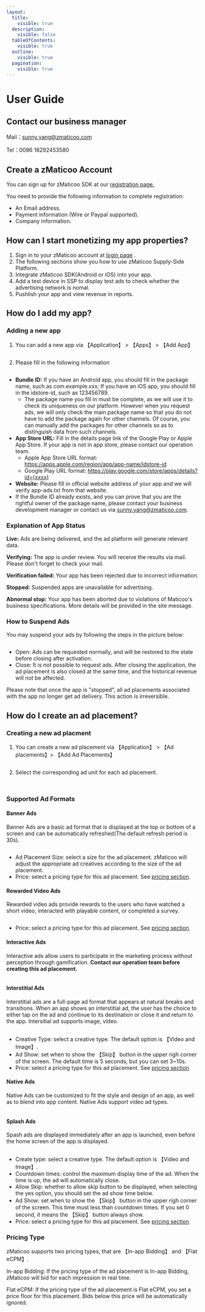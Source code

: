 ```yaml
---
layout:
  title:
    visible: true
  description:
    visible: false
  tableOfContents:
    visible: true
  outline:
    visible: true
  pagination:
    visible: true
---
```


# User Guide

## Contact our business manager <a href="#td5qs" id="td5qs"></a>

Mail：[sunny.yang@zmaticoo.com](mailto:sunny.yang@zmaticoo.com)

Tel：0086 18292453580&#x20;

## Create a zMaticoo Account <a href="#td5qs" id="td5qs"></a>

You can sign up for zMaticoo SDK at our [registration page.](https://ssp.zmaticoo.com/#/signUpF)

You need to provide the following information to complete registration:

* An Email address.
* Payment information (Wire or Paypal supported).
* Company information.

## How can I start monetizing my app properties?  <a href="#m2ml5" id="m2ml5"></a>

1. Sign in to your zMaticoo account at [login page](https://ssp.zmaticoo.com/#/signIn) .
2. The following sections show you how to use zMaticoo Supply-Side Platform.
3. Integrate zMaticoo SDK(Android or iOS) into your app.
4. Add a test device in SSP to display test ads to check whether the advertising network is nomal.
5. Pushlish your app and view revenue in reports.

## How do I add my app?

### Adding a new app

1. You can add a new app via 【Application】 > 【Apps】 > 【Add App】

<figure><img src="../.gitbook/assets/image (1).png" alt=""><figcaption></figcaption></figure>

2. Please fill in the following information

<figure><img src="../.gitbook/assets/image (2).png" alt=""><figcaption></figcaption></figure>

* **Bundle ID:** If you have an Android app, you should fill in the package name, such as com.example.xxx; If you have an iOS app, you should fill in the idstore-id, such as 123456789.
  * The package name you fill in must be complete, as we will use it to check its uniqueness on our platform. However when you request ads, we will only check the main package name so that you do not have to add the package again for other channels. Of course, you can manually add the packages for other channels so as to distinguish data from such channels.&#x20;
* **App Store URL:** Fill in the details page link of the Google Play or  Apple App Store. If your app is not in app store, please contact our operation team.
  * Apple App Store URL format: https://apps.apple.com/region/app/app-name/idstore-id
  * Google Play URL format: https://play.google.com/store/apps/details?id={xxxx}
* **Website:** Please fill in  official website address of your app and we will verify app-ads.txt from that website.
* If the Bundle ID already exists, and you can prove that you are the rightful owner of the package name, please contact your business development manager or contact us via sunny.yang@zmaticoo.com.

### Explanation of App Status  <a href="#fwi1w" id="fwi1w"></a>

**Live:** Ads are being delivered, and the ad platform will generate relevant data.&#x20;

**Verifying:** The app is under review. You will receive the results via mail. Please don't forget to check your mail.&#x20;

**Verification failed:** Your app has been rejected due to incorrect information.&#x20;

**Stopped:** Suspended apps are unavailable for advertising.&#x20;

**Abnormal stop:** Your app has been aborted due to violations of Maticoo's business specifications. More details will be provided in the site message.&#x20;

### How to Suspend Ads  <a href="#wroyp" id="wroyp"></a>

You may suspend your ads by following the steps in the picture below:&#x20;

<figure><img src="../.gitbook/assets/image (3).png" alt=""><figcaption></figcaption></figure>

* Open: Ads can be requested normally, and will be restored to the state before closing after activation.
* Close: It is not possible to request ads. After closing the application, the ad placement is also closed at the same time, and the historical revenue will not be affected.

Please note that once the app is "stopped", all ad placements associated with the app no longer get ad delivery. This action is irreversible.&#x20;

## How do I create an ad placement?  <a href="#xdp1j" id="xdp1j"></a>

### Creating a new ad placment

1. You can create a new ad placement via 【Application】 > 【Ad placements】> 【Add Ad Placements】

<figure><img src="../.gitbook/assets/image (4).png" alt=""><figcaption></figcaption></figure>

2. Select the corresponding ad unit for each ad placement.

<figure><img src="../.gitbook/assets/image (9).png" alt=""><figcaption></figcaption></figure>

<figure><img src="../.gitbook/assets/image (8).png" alt=""><figcaption></figcaption></figure>

### Supported Ad Formats

#### Banner Ads&#x20;

Banner Ads are a basic ad format that is displayed at the top or bottom of a screen and can be automatically refreshed(The default refresh period is 30s).

<figure><img src="../.gitbook/assets/image (10).png" alt=""><figcaption></figcaption></figure>

* Ad Placement Size: select a size for the ad placement. zMaticoo will adjust the appropriate ad creatives according to the size of the ad placement.
* Price: select a pricing type for this ad placement. See [pricing section](user-guide.md#pricing-type).

#### Rewarded Video Ads

Rewarded video ads provide rewards to the users who have watched a short video, interacted with playable content, or completed a survey.&#x20;

<figure><img src="../.gitbook/assets/image (14).png" alt=""><figcaption></figcaption></figure>

* Price: select a pricing type for this ad placement. See [pricing section](user-guide.md#pricing-type).

#### Interactive Ads

Interactive ads allow users to participate in the marketing process without perception through gamification. **Contact our operation team before creating this ad placement.**

<figure><img src="../.gitbook/assets/image (15).png" alt=""><figcaption></figcaption></figure>

#### Interstitial Ads

Interstitial ads are a full-page ad format that appears at natural breaks and transitions. When an app shows an interstitial ad, the user has the choice to either tap on the ad and continue to its destination or close it and return to the app. Intersitial ad supports image, video.

<figure><img src="../.gitbook/assets/image (16).png" alt=""><figcaption></figcaption></figure>

* Creative Type: select a creative type. The default option is 【Video and Image】.
* Ad Show: set when to show the 【Skip】 button in the upper righ corner of the screen. The default time is 5 seconds, but you can set 3\~10s.
* Price: select a pricing type for this ad placement. See [pricing section](user-guide.md#pricing-type).

#### Native Ads

Native Ads can be customized to fit the style and design of an app, as well as to blend into app content. Native Ads support video ad types.

<figure><img src="../.gitbook/assets/image (17).png" alt=""><figcaption></figcaption></figure>

#### Splash Ads

Spash ads are displayed immediately after an app is launched, even before the home screen of the app is displayed.

<figure><img src="../.gitbook/assets/image (18).png" alt=""><figcaption></figcaption></figure>

* Create type: select a creative type. The default option is 【Video and Image】.
* Countdown times: control the maximum display time of the ad. When the time is up, the ad will automatically close.
* Allow Skip: whether to allow skip button to be displayed, when selecting the yes option, you should set the ad show time below.
* Ad Show: set when to show the 【Skip】 button in the upper righ corner of the screen. This time must less than countdown times. If you set 0 second, it means the 【Skip】 button always show.
* Price: select a pricing type for this ad placement. See [pricing section](user-guide.md#pricing-type).

### Pricing Type

zMaticoo supports two pricing types, that are 【In-app Bidding】 and 【Flat eCPM】.

In-app Bidding: If the pricing type of the ad placement is In-app Bidding, zMaticoo will bid for each impression in real time.

Flat eCPM: If the pricing type of the ad placement is Flat eCPM, you set a price floor for this placement. Bids below this price will be automatically ignored.

